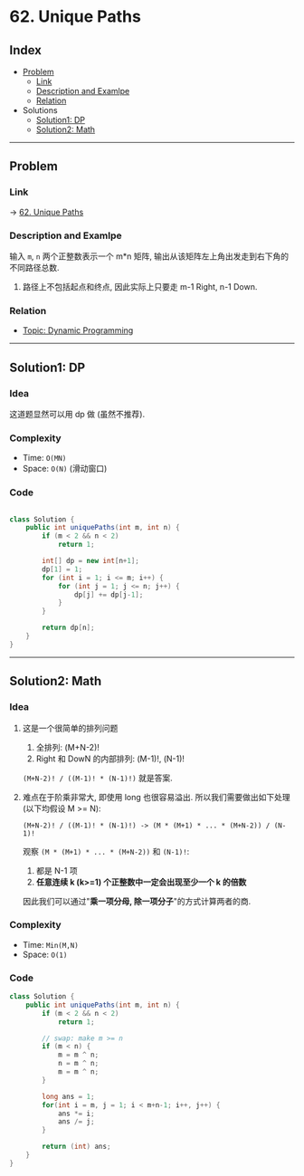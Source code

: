 # 62. Unique Paths

## Index

- [Problem](#problem)
  - [Link](#Link)
  - [Description and Examlpe](#description-and-examlpe)
  - [Relation](#relation)
- Solutions
  - [Solution1: DP](#solution1-dp)
  - [Solution2: Math](#solution2-math)
  

----

## Problem

### Link

-> [62. Unique Paths][1]

### Description and Examlpe

输入 `m`, `n` 两个正整数表示一个 m*n 矩阵, 输出从该矩阵左上角出发走到右下角的不同路径总数.

1. 路径上不包括起点和终点, 因此实际上只要走 m-1 Right, n-1 Down.

### Relation

- [Topic: Dynamic Programming][2]

----

## Solution1: DP

### Idea

这道题显然可以用 dp 做 (虽然不推荐).

### Complexity

- Time: `O(MN)`
- Space: `O(N)` (滑动窗口)

### Code

```java

class Solution {
    public int uniquePaths(int m, int n) {
        if (m < 2 && n < 2)
            return 1;

        int[] dp = new int[n+1];
        dp[1] = 1;
        for (int i = 1; i <= m; i++) {
            for (int j = 1; j <= n; j++) {
                dp[j] += dp[j-1];
            }
        }

        return dp[n];
    }
}
```

----

## Solution2: Math

### Idea

1. 这是一个很简单的排列问题

    1. 全排列: (M+N-2)!
    2. Right 和 DowN 的内部排列: (M-1)!, (N-1)!

    `(M+N-2)! / ((M-1)! * (N-1)!)` 就是答案.

2. 难点在于阶乘非常大, 即使用 long 也很容易溢出. 所以我们需要做出如下处理 (以下均假设 M >= N):

    `(M+N-2)! / ((M-1)! * (N-1)!) -> (M * (M+1) * ... * (M+N-2)) / (N-1)!`

    观察 `(M * (M+1) * ... * (M+N-2))` 和 `(N-1)!`:

    1. 都是 N-1 项
    2. **任意连续 k (k>=1) 个正整数中一定会出现至少一个 k 的倍数**

    因此我们可以通过"**乘一项分母, 除一项分子**"的方式计算两者的商.

### Complexity

- Time: `Min(M,N)`
- Space: `O(1)`

### Code

```java
class Solution {
    public int uniquePaths(int m, int n) {
        if (m < 2 && n < 2)
            return 1;

        // swap: make m >= n
        if (m < n) {
            m = m ^ n;
            n = m ^ n;
            m = m ^ n;
        }

        long ans = 1;
        for(int i = m, j = 1; i < m+n-1; i++, j++) {
            ans *= i;
            ans /= j;
        }

        return (int) ans;
    }
}
```

[1]: https://leetcode.com/problems/unique-paths/
[2]: ../topics/dynamic-programming.md
